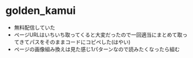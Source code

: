 # golden_kamui

- 無料配信していた
- ページURLはいちいち取ってくると大変だったので一回適当にまとめて取ってきてパスをそのままコードにコピペした(はやい)
- ページの画像組み換えは見た感じ1パターンなので読みたくなったら組む
